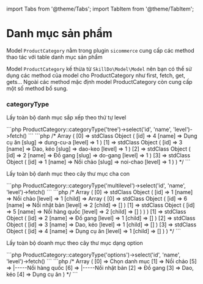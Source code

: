import Tabs from '@theme/Tabs';
import TabItem from '@theme/TabItem';

# Danh mục sản phẩm
Model `ProductCategory` nằm trong plugin `sicommerce` cung cấp các method thao tác với table danh mục sản phẩm
>
Model `ProductCategory` kế thừa từ `SkillDo\Model\Model` nên bạn có thể sử dụng các method của model cho ProductCategory như first, fetch, get, gets...
Ngoài các method mặc định model ProductCategory còn cung cấp một số method bổ sung.

### categoryType
Lấy toàn bộ danh mục sắp xếp theo thứ tự level

<Tabs groupId="ProductCategory-categoryType-tree" queryString>
    <TabItem value="code" label="Code">
        ```php
        ProductCategory::categoryType('tree')->select('id', 'name', 'level')->fetch()
        ```
    </TabItem>
    <TabItem value="result" label="Result">
        ```php
        /* Array
        (
            [0] => stdClass Object
                (
                    [id] => 4
                    [name] => Dụng cụ ăn
                    [slug] => dung-cu-a
                    [level] => 1
                )
            [1] => stdClass Object
                (
                    [id] => 3
                    [name] => Dao, kéo
                    [slug] => dao-keo
                    [level] => 1
                )
            [2] => stdClass Object
                (
                    [id] => 2
                    [name] => Đồ gang
                    [slug] => do-gang
                    [level] => 1
                )
            [3] => stdClass Object
                (
                    [id] => 1
                    [name] => Nồi chảo
                    [slug] => noi-chao
                    [level] => 1
                )
        ) */
        ```
    </TabItem>
</Tabs>

Lấy toàn bộ danh mục theo cây thư mục cha con

<Tabs groupId="ProductCategory-categoryType-multilevel" queryString>
    <TabItem value="code" label="Code">
        ```php
        ProductCategory::categoryType('multilevel')->select('id', 'name', 'level')->fetch()
        ```
    </TabItem>
    <TabItem value="result" label="Result">
        ```php
        /* Array
        (
            [0] => stdClass Object
                (
                    [id] => 1
                    [name] => Nồi chảo
                    [level] => 1
                    [child] => Array
                        (
                            [0] => stdClass Object
                                (
                                    [id] => 6
                                    [name] => Nồi nhật bản
                                    [level] => 2
                                    [child] => []
                                )
                            [1] => stdClass Object
                                (
                                    [id] => 5
                                    [name] => Nồi hàng quốc
                                    [level] => 2
                                    [child] => []
                                )
                        )
                )
            [1] => stdClass Object
                (
                    [id] => 2
                    [name] => Đồ gang
                    [level] => 1
                    [child] => []
                )
            [2] => stdClass Object
                (
                    [id] => 3
                    [name] => Dao, kéo
                    [level] => 1
                    [child] => []
                )
            [3] => stdClass Object
                (
                    [id] => 4
                    [name] => Dụng cụ ăn
                    [level] => 1
                    [child] => []
                ) 
        )
        */
        ```
    </TabItem>
</Tabs>

Lấy toàn bộ doanh mục theo cây thư mục dạng option

<Tabs groupId="ProductCategory-categoryType-options" queryString>
    <TabItem value="code" label="Code">
        ```php
        ProductCategory::categoryType('options')->select('id', 'name', 'level')->fetch()
        ```
    </TabItem>
    <TabItem value="result" label="Result">
        ```php
        /* Array
        (
            [0] => Chọn danh mục
            [1] => Nồi chảo
            [5] => |-----Nồi hàng quốc
            [6] => |-----Nồi nhật bản
            [2] => Đồ gang
            [3] => Dao, kéo
            [4] => Dụng cụ ăn
        ) */
        ```
    </TabItem>
</Tabs>